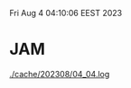 Fri Aug  4 04:10:06 EEST 2023
# JAM
<a href='./cache/202308/04_04.log'>./cache/202308/04_04.log</a>
